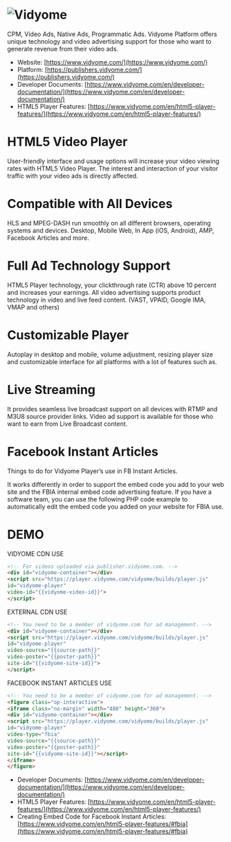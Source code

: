 # ![Vidyome](https://www.vidyome.com/wp-content/uploads/2017/11/logo_transparent.png)

CPM, Video Ads, Native Ads, Programmatic Ads.
Vidyome Platform offers unique technology and video advertising support for those who want to generate revenue from their video ads.

* Website: [https://www.vidyome.com/](https://www.vidyome.com/)
* Platform: [https://publishers.vidyome.com/](https://publishers.vidyome.com/)
* Developer Documents: [https://www.vidyome.com/en/developer-documentation/](https://www.vidyome.com/en/developer-documentation/)
* HTML5 Player Features: [https://www.vidyome.com/en/html5-player-features/](https://www.vidyome.com/en/html5-player-features/)

# HTML5 Video Player
User-friendly interface and usage options will increase your video viewing rates with HTML5 Video Player. The interest and interaction of your visitor traffic with your video ads is directly affected.

# Compatible with All Devices
HLS and MPEG-DASH run smoothly on all different browsers, operating systems and devices. Desktop, Mobile Web, In App (iOS, Android), AMP, Facebook Articles and more.

# Full Ad Technology Support
HTML5 Player technology, your clickthrough rate (CTR) above 10 percent and increases your earnings. All video advertising supports product technology in video and live feed content. (VAST, VPAID, Google IMA, VMAP and others)

# Customizable Player
Autoplay in desktop and mobile, volume adjustment, resizing player size and customizable interface for all platforms with a lot of features such as.

# Live Streaming
It provides seamless live broadcast support on all devices with RTMP and M3U8 source provider links. Video ad support is available for those who want to earn from Live Broadcast content.

# Facebook Instant Articles
Things to do for Vidyome Player’s use in FB Instant Articles.

It works differently in order to support the embed code you add to your web site and the FBIA internal embed code advertising feature. If you have a software team, you can use the following PHP code example to automatically edit the embed code you added on your website for FBIA use.

# DEMO 
VIDYOME CDN USE

```HTML
<!-- For videos uploaded via publisher.vidyome.com. -->
<div id="vidyome-container"></div>
<script src="https://player.vidyome.com/vidyome/builds/player.js"
id="vidyome-player"
video-id="{{vidyome-video-id}}">
</script>
```
EXTERNAL CDN USE

```HTML
<!-- You need to be a member of vidyome.com for ad management. -->
<div id="vidyome-container"></div>
<script src="https://player.vidyome.com/vidyome/builds/player.js"
id="vidyome-player"
video-source="{{source-path}}"
video-poster="{{poster-path}}"
site-id="{{vidyome-site-id}}">
</script>
```
FACEBOOK INSTANT ARTICLES USE

```HTML
<!-- You need to be a member of vidyome.com for ad management. -->
<figure class="op-interactive">
<iframe class="no-margin" width="480" height="360">
<div id="vidyome-container"></div>
<script src="https://player.vidyome.com/vidyome/builds/player.js" 
id="vidyome-player" 
video-type="fbia" 
video-source="{{source-path}}"
video-poster="{{poster-path}}"
site-id="{{vidyome-site-id}}"></script>
</iframe>
</figure>
```

* Developer Documents: [https://www.vidyome.com/en/developer-documentation/](https://www.vidyome.com/en/developer-documentation/)
* HTML5 Player Features: [https://www.vidyome.com/en/html5-player-features/](https://www.vidyome.com/en/html5-player-features/)
* Creating Embed Code for Facebook Instant Articles: [https://www.vidyome.com/en/html5-player-features/#fbia](https://www.vidyome.com/en/html5-player-features/#fbia)
